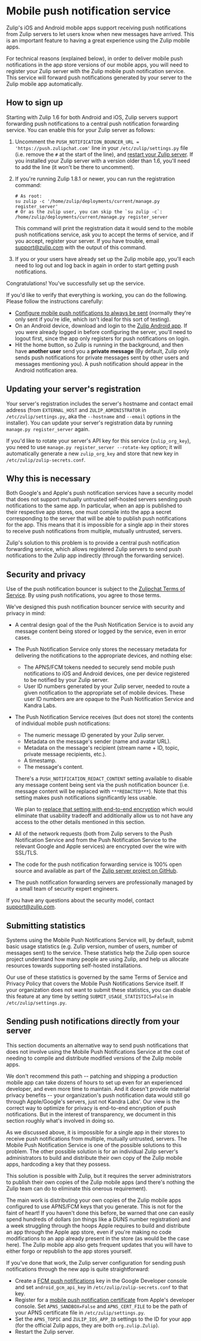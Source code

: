 # Mobile push notification service

Zulip's iOS and Android mobile apps support receiving push
notifications from Zulip servers to let users know when new messages
have arrived.  This is an important feature to having a great
experience using the Zulip mobile apps.

For technical reasons (explained below), in order to deliver mobile
push notifications in the app store versions of our mobile apps, you
will need to register your Zulip server with the Zulip mobile push
notification service.  This service will forward push notifications
generated by your server to the Zulip mobile app automatically.

## How to sign up

Starting with Zulip 1.6 for both Android and iOS, Zulip servers
support forwarding push notifications to a central push notification
forwarding service.  You can enable this for your Zulip server as
follows:

1. Uncomment the `PUSH_NOTIFICATION_BOUNCER_URL =
   'https://push.zulipchat.com'` line in your `/etc/zulip/settings.py`
   file (i.e. remove the `#` at the start of the line), and
   [restart your Zulip server](../production/settings.html#making-changes).
   If you installed your Zulip server with a version older than 1.6,
   you'll need to add the line (it won't be there to uncomment).

1. If you're running Zulip 1.8.1 or newer, you can run the
    registration command:
    ```
    # As root:
    su zulip -c '/home/zulip/deployments/current/manage.py register_server'
    # Or as the zulip user, you can skip the `su zulip -c`:
    /home/zulip/deployments/current/manage.py register_server
    ```
   This command will print the registration data it would send to the
   mobile push notifications service, ask you to accept the terms of
   service, and if you accept, register your server. If you have trouble,
   email support@zulip.com with the output of this command.

1. If you or your users have already set up the Zulip mobile app,
   you'll each need to log out and log back in again in order to start
   getting push notifications.

Congratulations!  You've successfully set up the service.

If you'd like to verify that everything is working, you can do the
following.  Please follow the instructions carefully:

* [Configure mobile push notifications to always be sent][mobile-notifications-always]
  (normally they're only sent if you're idle, which isn't ideal for
  this sort of testing).
* On an Android device, download and login to the
[Zulip Android app](https://play.google.com/store/apps/details?id=com.zulipmobile).
If you were already logged in before configuring the server, you'll
need to logout first, since the app only registers for push
notifications on login.
* Hit the home button, so Zulip is running in the background, and then
have **another user** send you a **private message** (By default,
Zulip only sends push notifications for private messages sent by other
users and messages mentioning you).  A push notification should appear
in the Android notification area.

[mobile-notifications-always]: https://zulip.com/help/test-mobile-notifications

## Updating your server's registration

Your server's registration includes the server's hostname and contact
email address (from `EXTERNAL_HOST` and `ZULIP_ADMINISTRATOR` in
`/etc/zulip/settings.py`, aka the `--hostname` and `--email` options
in the installer).  You can update your server's registration data by
running `manage.py register_server` again.

If you'd like to rotate your server's API key for this service
(`zulip_org_key`), you need to use `manage.py register_server
--rotate-key` option; it will automatically generate a new
`zulip_org_key` and store that new key in
`/etc/zulip/zulip-secrets.conf`.

## Why this is necessary

Both Google's and Apple's push notification services have a security
model that does not support mutually untrusted self-hosted servers
sending push notifications to the same app.  In particular, when an
app is published to their respective app stores, one must compile into
the app a secret corresponding to the server that will be able to
publish push notifications for the app.  This means that it is
impossible for a single app in their stores to receive push
notifications from multiple, mutually untrusted, servers.

Zulip's solution to this problem is to provide a central push
notification forwarding service, which allows registered Zulip servers
to send push notifications to the Zulip app indirectly (through the
forwarding service).

## Security and privacy

Use of the push notification bouncer is subject to the
[Zulipchat Terms of Service](https://zulip.com/terms/). By using
push notifications, you agree to those terms.

We've designed this push notification bouncer service with security
and privacy in mind:

* A central design goal of the the Push Notification Service is to
  avoid any message content being stored or logged by the service,
  even in error cases.
* The Push Notification Service only stores the necessary metadata for
  delivering the notifications to the appropriate devices, and nothing
  else:
    * The APNS/FCM tokens needed to securely send mobile push
      notifications to iOS and Android devices, one per device
      registered to be notified by your Zulip server.
    * User ID numbers generated by your Zulip server, needed to route
      a given notification to the appropriate set of mobile devices.
      These user ID numbers are are opaque to the Push Notification
      Service and Kandra Labs.
* The Push Notification Service receives (but does not store) the
  contents of individual mobile push notifications:
    * The numeric message ID generated by your Zulip server.
    * Metadata on the message's sender (name and avatar URL).
    * Metadata on the message's recipient (stream name + ID, topic,
      private message recipients, etc.).
    * A timestamp.
    * The message's content.

  There's a `PUSH_NOTIFICATION_REDACT_CONTENT` setting available to
  disable any message content being sent via the push notification
  bouncer (i.e. message content will be replaced with
  `***REDACTED***`).  Note that this setting makes push notifications
  significantly less usable.

  We plan to
  [replace that setting with end-to-end encryption](https://github.com/zulip/zulip/issues/6954)
  which would eliminate that usability tradeoff and additionally allow
  us to not have any access to the other details mentioned in this
  section.
* All of the network requests (both from Zulip servers to the Push
  Notification Service and from the Push Notification Service to the
  relevant Google and Apple services) are encrypted over the wire with
  SSL/TLS.
* The code for the push notification forwarding service is 100% open
  source and available as part of the
  [Zulip server project on GitHub](https://github.com/zulip/zulip).
* The push notification forwarding servers are professionally managed
  by a small team of security expert engineers.

If you have any questions about the security model, contact
support@zulip.com.

## Submitting statistics

Systems using the Mobile Push Notifications Service will, by default,
submit basic usage statistics (e.g. Zulip version, number of users,
number of messages sent) to the service. These statistics help the
Zulip open source project understand how many people are using Zulip,
and help us allocate resources towards supporting self-hosted
installations.

Our use of these statistics is governed by the same Terms of Service
and Privacy Policy that covers the Mobile Push Notifications Service
itself. If your organization does not want to submit these statistics,
you can disable this feature at any time by setting
`SUBMIT_USAGE_STATISTICS=False` in `/etc/zulip/settings.py`.

## Sending push notifications directly from your server

This section documents an alternative way to send push notifications
that does not involve using the Mobile Push Notifications Service at
the cost of needing to compile and distribute modified versions of the
Zulip mobile apps.

We don't recommend this path -- patching and shipping a production
mobile app can take dozens of hours to set up even for an experienced
developer, and even more time to maintain.  And it doesn't provide
material privacy benefits -- your organization's push notification
data would still go through Apple/Google's servers, just not Kandra
Labs'.  Our view is the correct way to optimize for privacy is
end-to-end encryption of push notifications.  But in the interest of
transparency, we document in this section roughly what's involved in
doing so.

As we discussed above, it is impossible for a single app in their
stores to receive push notifications from multiple, mutually
untrusted, servers.  The Mobile Push Notification Service is one of
the possible solutions to this problem.  The other possible solution
is for an individual Zulip server's administrators to build and
distribute their own copy of the Zulip mobile apps, hardcoding a key
that they possess.

This solution is possible with Zulip, but it requires the server
administrators to publish their own copies of
the Zulip mobile apps (and there's nothing the Zulip team can do to
eliminate this onerous requirement).

The main work is distributing your own copies of the Zulip mobile apps
configured to use APNS/FCM keys that you generate.  This is not for
the faint of heart!  If you haven't done this before, be warned that
one can easily spend hundreds of dollars (on things like a DUNS number
registration) and a week struggling through the hoops Apple requires
to build and distribute an app through the Apple app store, even if
you're making no code modifications to an app already present in the
store (as would be the case here). The Zulip mobile app also gets
frequent updates that you will have to either forgo or republish to
the app stores yourself.

If you've done that work, the Zulip server configuration for sending
push notifications through the new app is quite straightforward:
* Create a
  [FCM push notifications](https://firebase.google.com/docs/cloud-messaging)
  key in the Google Developer console and set `android_gcm_api_key` in
  `/etc/zulip/zulip-secrets.conf` to that key.
* Register for a
  [mobile push notification certificate][apple-docs]
  from Apple's developer console.  Set `APNS_SANDBOX=False` and
  `APNS_CERT_FILE` to be the path of your APNS certificate file in
  `/etc/zulip/settings.py`.
* Set the `APNS_TOPIC` and `ZULIP_IOS_APP_ID` settings to the ID for
  your app (for the official Zulip apps, they are both `org.zulip.Zulip`).
* Restart the Zulip server.

[apple-docs]: https://developer.apple.com/library/content/documentation/NetworkingInternet/Conceptual/RemoteNotificationsPG/APNSOverview.html
